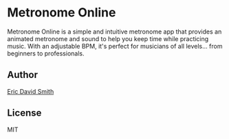 # Metronome Online

Metronome Online is a simple and intuitive metronome app that provides an animated metronome and sound to help you keep time while practicing music. With an adjustable BPM, it's perfect for musicians of all levels... from beginners to professionals.

## Author

[Eric David Smith](https://ericdavidsmith.com)

## License

MIT
